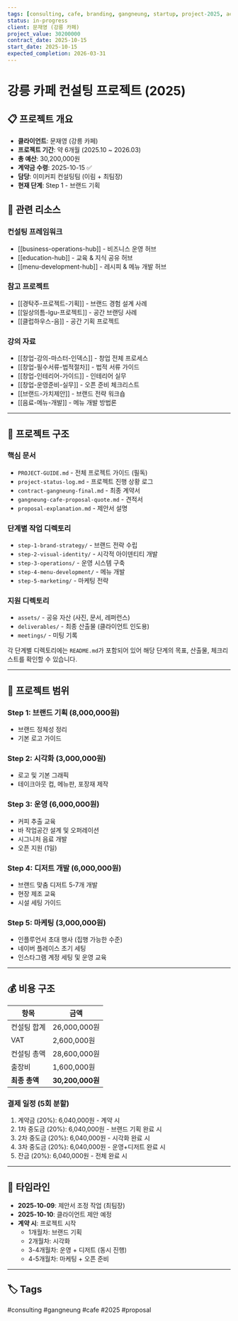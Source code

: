 ```yaml
---
tags: [consulting, cafe, branding, gangneung, startup, project-2025, active]
status: in-progress
client: 문재영 (강릉 카페)
project_value: 30200000
contract_date: 2025-10-15
start_date: 2025-10-15
expected_completion: 2026-03-31
---
```


# 강릉 카페 컨설팅 프로젝트 (2025)

## 📋 프로젝트 개요

- **클라이언트**: 문재영 (강릉 카페)
- **프로젝트 기간**: 약 6개월 (2025.10 ~ 2026.03)
- **총 예산**: 30,200,000원
- **계약금 수령**: 2025-10-15 ✅
- **담당**: 이미커피 컨설팅팀 (이림 + 최팀장)
- **현재 단계**: Step 1 - 브랜드 기획

## 🔗 관련 리소스

### 컨설팅 프레임워크
- [[business-operations-hub]] - 비즈니스 운영 허브
- [[education-hub]] - 교육 & 지식 공유 허브
- [[menu-development-hub]] - 레시피 & 메뉴 개발 허브

### 참고 프로젝트
- [[경탁주-프로젝트-기획]] - 브랜드 경험 설계 사례
- [[일상의틈-lgu-프로젝트]] - 공간 브랜딩 사례
- [[클럽하우스-음]] - 공간 기획 프로젝트

### 강의 자료
- [[창업-강의-마스터-인덱스]] - 창업 전체 프로세스
- [[창업-필수서류-법적절차]] - 법적 서류 가이드
- [[창업-인테리어-가이드]] - 인테리어 실무
- [[창업-운영준비-실무]] - 오픈 준비 체크리스트
- [[브랜드-가치제안]] - 브랜드 전략 워크숍
- [[음료-메뉴-개발]] - 메뉴 개발 방법론

---

## 📁 프로젝트 구조

### 핵심 문서
- `PROJECT-GUIDE.md` - 전체 프로젝트 가이드 (필독)
- `project-status-log.md` - 프로젝트 진행 상황 로그
- `contract-gangneung-final.md` - 최종 계약서
- `gangneung-cafe-proposal-quote.md` - 견적서
- `proposal-explanation.md` - 제안서 설명

### 단계별 작업 디렉토리
- `step-1-brand-strategy/` - 브랜드 전략 수립
- `step-2-visual-identity/` - 시각적 아이덴티티 개발
- `step-3-operations/` - 운영 시스템 구축
- `step-4-menu-development/` - 메뉴 개발
- `step-5-marketing/` - 마케팅 전략

### 지원 디렉토리
- `assets/` - 공유 자산 (사진, 문서, 레퍼런스)
- `deliverables/` - 최종 산출물 (클라이언트 인도용)
- `meetings/` - 미팅 기록

각 단계별 디렉토리에는 `README.md`가 포함되어 있어 해당 단계의 목표, 산출물, 체크리스트를 확인할 수 있습니다.

---

## 🎯 프로젝트 범위

### Step 1: 브랜드 기획 (8,000,000원)
- 브랜드 정체성 정리
- 기본 로고 가이드

### Step 2: 시각화 (3,000,000원)
- 로고 및 기본 그래픽
- 테이크아웃 컵, 메뉴판, 포장재 제작

### Step 3: 운영 (6,000,000원)
- 커피 추출 교육
- 바 작업공간 설계 및 오퍼레이션
- 시그니처 음료 개발
- 오픈 지원 (1일)

### Step 4: 디저트 개발 (6,000,000원)
- 브랜드 맞춤 디저트 5-7개 개발
- 현장 제조 교육
- 시설 세팅 가이드

### Step 5: 마케팅 (3,000,000원)
- 인플루언서 초대 행사 (집행 가능한 수준)
- 네이버 플레이스 초기 세팅
- 인스타그램 계정 세팅 및 운영 교육

---

## 💰 비용 구조

| 항목 | 금액 |
|------|------|
| 컨설팅 합계 | 26,000,000원 |
| VAT | 2,600,000원 |
| 컨설팅 총액 | 28,600,000원 |
| 출장비 | 1,600,000원 |
| **최종 총액** | **30,200,000원** |

### 결제 일정 (5회 분할)
1. 계약금 (20%): 6,040,000원 - 계약 시
2. 1차 중도금 (20%): 6,040,000원 - 브랜드 기획 완료 시
3. 2차 중도금 (20%): 6,040,000원 - 시각화 완료 시
4. 3차 중도금 (20%): 6,040,000원 - 운영+디저트 완료 시
5. 잔금 (20%): 6,040,000원 - 전체 완료 시

---

## 📅 타임라인

- **2025-10-09**: 제안서 조정 작업 (최팀장)
- **2025-10-10**: 클라이언트 제안 예정
- **계약 시**: 프로젝트 시작
  - 1개월차: 브랜드 기획
  - 2개월차: 시각화
  - 3-4개월차: 운영 + 디저트 (동시 진행)
  - 4-5개월차: 마케팅 + 오픈 준비

---

## 🏷️ Tags

#consulting #gangneung #cafe #2025 #proposal
